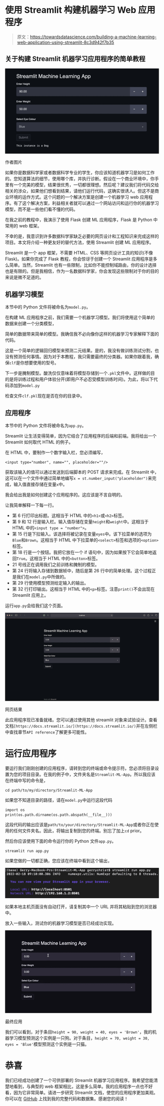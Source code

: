 # 使用 Streamlit 构建机器学习 Web 应用程序

> 原文：<https://towardsdatascience.com/building-a-machine-learning-web-application-using-streamlit-8c3d942f7b35>

## 关于构建 Streamlit 机器学习应用程序的简单教程

![](img/0c66def95db778985fb6cdc85e332115.png)

作者图片

如果你是数据科学家或者数据科学专业的学生，你应该知道机器学习是如何工作的。您知道算法的细节，使用哪个库，并执行诊断。假设在一个商业环境中，你手里有一个完美的模型，结果很优秀，一切都很理想。然后呢？建议我们将代码交给相关的涉众，如果他们想看到结果，请他们运行代码，这确实很诱人。但这不是商业环境的运作方式。这个问题的一个解决方案是创建一个机器学习 web 应用程序。有了这个解决方案，利益相关者就可以通过一个网站访问和运行你的机器学习模型，而不是一些他们看不懂的代码。

在我之前的教程中，我演示了使用 Flask 创建 ML 应用程序，Flask 是 Python 中常用的 web 框架。

</building-a-machine-learning-web-application-using-flask-29fa9ea11dac>  

不幸的是，我意识到许多数据科学家缺乏必要的网页设计和工程知识来完成这样的项目。本文将介绍一种更友好的替代方法，使用 Streamlit 创建 ML 应用程序。

Streamlit 是一个 app 框架，不需要 HTML、CSS 等网页设计工具的知识(不像 Flask)。如果你完成了 Flask 教程，你会惊讶于创建一个 Streamlit 应用程序是多么简单。当然，Streamlit 也有一些限制，比如你不能控制域路由，你的设计选择也是有限的。但是我相信，作为一名数据科学家，你会发现这些限制对于你的目的来说是微不足道的。

## 机器学习模型

本节中的 Python 文件将被命名为`model.py`。

在构建 ML 应用程序之前，我们需要一个机器学习模型。我们将使用这个简单的数据来创建一个分类模型，

简单的数据带来简单的模型。我确信我不必向像你这样的机器学习专家解释下面的代码。

这是一个简单的逻辑回归模型来预测二元结果。是的，我没有做训练测试分割，也没有预测任何事情。因为对于本教程，我只需要最终的分类器。如果你跟着我，确保`clf`是你想要使用的型号。

下一步是腌制模型。酸洗仅仅意味着将模型存储到一个`.pkl`文件中。这样做的目的是将训练过程和用户体验分开(即用户不必忍受模型训练时间)。为此，将以下代码添加到`model.py`

检查文件`clf.pkl`现在是否在你的目录中。

## 应用程序

本节中的 Python 文件将被命名为`app.py`。

Streamlit 让生活变得简单，因为它结合了应用程序的后端和前端。我将给出一个 Streamlit 如何取代 HTML 的例子。

在 HTML 中，要制作一个数字输入栏，您必须编写，

```
<input type="number", name="", placeholder=""/>
```

获取该输入的值可以通过发送到后端脚本的 POST 请求来完成。在 Streamlit 中，这可以在一个文件中通过简单地编写`x = st.number_input("placeholder")`来完成，输入值直接存储在变量`x`中。

我会给出我是如何创建这个应用程序的。这应该是不言自明的。

让我简单解释一下每一行。

*   第 6 行打印出标题。这相当于 HTML 中的`<h1>`或`<h2>`标签。
*   第 9 和 12 行是输入栏。输入值存储在变量`height`和`weight`中。这相当于 HTML 中的`<input type = "number">`。
*   第 15 行是下拉输入。该选择将被记录在变量`eyes`中。该下拉菜单的选项为`Blue`和`Brown`。这相当于 HTML 中下拉菜单的`<select>`标签和选项的`<option>`标签。
*   第 18 行是一个按钮。我把它放在一个 if 语句中，因为如果按下它会简单地返回`True`。这相当于 HTML 中的`<button>`标签。
*   21 号线正在调用我们之前训练和腌制的模型。
*   第 24 行将输入存储到数据帧中，随后是第 26 行中的简单处理。这个过程正是我们在`model.py`中所做的。
*   第 29 行使用模型预测给定输入的输出。
*   第 32 行打印输出。这相当于 HTML 中的`<p>`标签。注意`print()`不会出现在 Streamlit 应用上。

运行`app.py`会给我们这个页面。

![](img/75026e62c07b4e996e8a98dcd0be5438.png)

网页结果

此应用程序现已准备就绪。您可以通过使用其他 streamlit 对象来试验设计。查看文档`[https://docs.streamlit.io/](https://docs.streamlit.io/)`并在左侧栏中查找章节`API reference`了解更多可能性。

# 运行应用程序

要运行我们刚刚创建的应用程序，请转到您的终端或命令提示符。您必须将目录设置为您的项目目录。在我的例子中，文件夹名是`Streamlit-ML-App`。所以我应该在终端中写的命令是，

```
cd path/to/my/directory/Streamlit-ML-App
```

如果您不知道目录的路径，请在`model.py`中运行这段代码

```
import os
print(os.path.dirname(os.path.abspath(__file__)))
```

这段代码的输出应该是`path/to/your/directory/Streamlit-ML-App`或者你正在使用的任何文件夹名。因此，将输出复制到您的终端。别忘了加上`cd` prior。

然后你应该使用下面的命令运行你的 Python 文件`app.py`。

```
streamlit run app.py
```

如果您做的一切都正确，您应该在终端中看到这个输出，

![](img/2365b2232bccda6f76637f899ff33c40.png)

如果本地主机页面没有自动打开，请复制其中一个 URL 并将其粘贴到您的浏览器中。

放入一些输入，测试你的机器学习模型是否已经成功实现。

![](img/6aa51beb86aa7a4e3c4ffa11a4bf0596.png)

最终应用

我们可以看到，对于条目`height = 90, weight = 40, eyes = 'Brown'`，我的机器学习模型预测这个实例是一只狗。对于条目，`height = 70, weight = 30, eyes = 'Blue'`模型预测这个实例是一只猫。

# 恭喜

我们已经成功创建了一个可供部署的 Streamlit 机器学习应用程序。我希望您能清楚地看到，与典型的 web 框架相比，这是多么简单。我的应用程序一点也不好看，因为它非常简单。请进一步研究 Streamlit 文档，使您的应用程序更加美观。你可以在 [GitHub](https://github.com/gerchristko/Streamlit-ML-App) 上找到我的完整代码和数据集。感谢您的阅读！